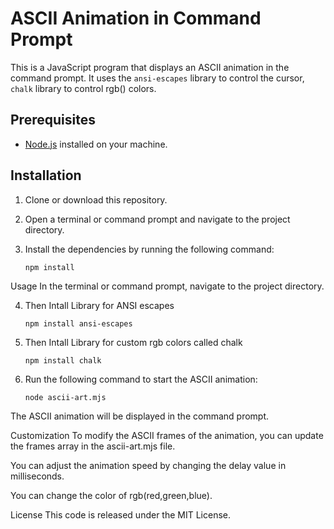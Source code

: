 # ASCII Animation in Command Prompt

This is a JavaScript program that displays an ASCII animation in the command prompt. It uses the `ansi-escapes` library to control the cursor, `chalk` library to control rgb() colors.

## Prerequisites

- [Node.js](https://nodejs.org) installed on your machine.

## Installation

1. Clone or download this repository.

2. Open a terminal or command prompt and navigate to the project directory.

3. Install the dependencies by running the following command:

   ```shell
   npm install
   ```
Usage
In the terminal or command prompt, navigate to the project directory.

4. Then Intall Library for ANSI escapes
   ```shell
   npm install ansi-escapes
   ```
5. Then Intall Library for custom rgb colors called chalk
   ```shell
   npm install chalk
   ```
6. Run the following command to start the ASCII animation:
   ```shell
   node ascii-art.mjs
   ```

The ASCII animation will be displayed in the command prompt.

Customization
To modify the ASCII frames of the animation, you can update the frames array in the ascii-art.mjs file.

You can adjust the animation speed by changing the delay value in milliseconds.

You can change the color of rgb(red,green,blue).

License
This code is released under the MIT License.
